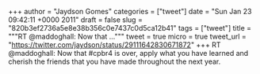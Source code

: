 
+++
author = "Jaydson Gomes"
categories = ["tweet"]
date = "Sun Jan 23 09:42:11 +0000 2011"
draft = false
slug = "820b3ef2736a5e8e38b356c0e7437c0d5ca12b41"
tags = ["tweet"]
title = """RT @maddoghall: Now that ..."""
tweet = true
micro = true
tweet_url = "https://twitter.com/jaydson/status/29111642830671872"
+++
RT @maddoghall: Now that #cpbr4 is over, apply what you have learned and cherish the friends that you have made throughout the next year.
